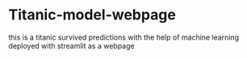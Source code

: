 # Titanic-model-webpage
this is a titanic survived predictions with the help of machine learning deployed with streamlit as a webpage
